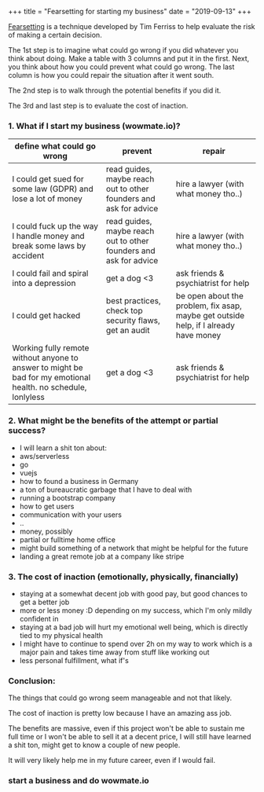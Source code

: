 +++
title = "Fearsetting for starting my business"
date = "2019-09-13"
+++

[Fearsetting](https://www.ted.com/talks/tim_ferriss_why_you_should_define_your_fears_instead_of_your_goals) is a technique developed by Tim Ferriss to help evaluate the risk of making a certain decision.

The 1st step is to imagine what could go wrong if you did whatever you think about doing. Make a table with 3 columns and put it in the first. Next, you think about how you could prevent what could go wrong. The last column is how you could repair the situation after it went south.

The 2nd step is to walk through the potential benefits if you did it.

The 3rd and last step is to evaluate the cost of inaction.

### 1. What if I start my business (wowmate.io)?

define what could go wrong | prevent | repair
---------------------------|---------|----------
I could get sued for some law (GDPR) and lose a lot of money | read guides, maybe reach out to other founders and ask for advice | hire a lawyer (with what money tho..)
I could fuck up the way I handle money and break some laws by accident | read guides, maybe reach out to other founders and ask for advice | hire a lawyer (with what money tho..)
I could fail and spiral into a depression | get a dog <3 | ask friends & psychiatrist for help
I could get hacked | best practices, check top security flaws, get an audit | be open about the problem, fix asap, maybe get outside help, if I already have money
Working fully remote without anyone to answer to might be bad for my emotional health. no schedule, lonlyless| get a dog <3 | ask friends & psychiatrist for help

### 2. What might be the benefits of the attempt or partial success?

- I will learn a shit ton about:
 - aws/serverless
 - go
 - vuejs
 - how to found a business in Germany
 - a ton of bureaucratic garbage that I have to deal with
 - running a bootstrap company
 - how to get users
 - communication with your users
 - ..
- money, possibly
- partial or fulltime home office
- might build something of a network that might be helpful for the future
- landing a great remote job at a company like stripe

### 3. The cost of inaction (emotionally, physically, financially)

- staying at a somewhat decent job with good pay, but good chances to get a better job
- more or less money :D depending on my success, which I'm only mildly confident in
- staying at a bad job will hurt my emotional well being, which is directly tied to my physical health
- I might have to continue to spend over 2h on my way to work which is a major pain and takes time away from stuff like working out
- less personal fulfillment, what if's

### Conclusion:

The things that could go wrong seem manageable and not that likely.

The cost of inaction is pretty low because I have an amazing ass job.

The benefits are massive, even if this project won't be able to sustain me full time or I won't be able to sell it at a decent price, I will still have learned a shit ton, might get to know a couple of new people.

It will very likely help me in my future career, even if I would fail.

### start a business and do wowmate.io


